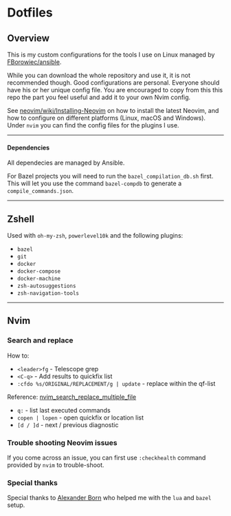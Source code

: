 # Dotfiles

## Overview

This is my custom configurations for the tools I use on Linux managed by [FBorowiec/ansible](https://www.github.com/FBorowiec/ansible).

While you can download the whole repository and use it, it is not recommended though. Good configurations are personal. Everyone should have his or her unique config file. You are encouraged to copy from this this repo the part you feel useful and add it to your own Nvim config.

See [neovim/wiki/Installing-Neovim](https://github.com/neovim/neovim/wiki/Installing-Neovim) on how to install the latest Neovim, and how to configure on different platforms (Linux, macOS and Windows).
Under `nvim` you can find the config files for the plugins I use.

---

#### Dependencies

All dependecies are managed by Ansible.

For Bazel projects you will need to run the `bazel_compilation_db.sh` first. This will let you use the command `bazel-compdb` to generate a `compile_commands.json`.

---

## Zshell

Used with `oh-my-zsh`, `powerlevel10k` and the following plugins:

* `bazel`
* `git`
* `docker`
* `docker-compose`
* `docker-machine`
* `zsh-autosuggestions`
* `zsh-navigation-tools`

---

## Nvim

### Search and replace

How to:
* `<leader>fg` - Telescope grep
* `<C-q>` - Add results to quickfix list
* `:cfdo %s/ORIGINAL/REPLACEMENT/g | update` - replace within the qf-list

Reference: [nvim_search_replace_multiple_file](https://jdhao.github.io/2020/03/14/nvim_search_replace_multiple_file/)

* `q:` - list last executed commands
* `copen | lopen` - open quickfix or location list
* `[d / ]d` - next / previous diagnostic

### Trouble shooting Neovim issues

If you come across an issue, you can first use `:checkhealth` command provided by `nvim` to trouble-shoot.

### Special thanks

Special thanks to [Alexander Born](https://github.com/alexander-born) who helped me with the `lua` and `bazel` setup.
